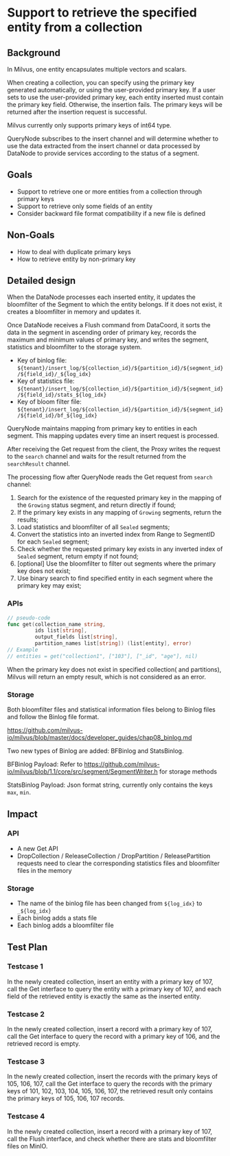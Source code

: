 # Support to retrieve the specified entity from a collection

## Background

In Milvus, one entity encapsulates multiple vectors and scalars.

When creating a collection, you can specify using the primary key generated automatically, or using the user-provided primary key. 
If a user sets to use the user-provided primary key, each entity inserted must contain the primary key field. Otherwise, the insertion fails. 
The primary keys will be returned after the insertion request is successful.

Milvus currently only supports primary keys of int64 type.

QueryNode subscribes to the insert channel and will determine whether to use the data extracted from the insert channel or data processed by DataNode to provide services according to the status of a segment.

## Goals

- Support to retrieve one or more entities from a collection through primary keys
- Support to retrieve only some fields of an entity
- Consider backward file format compatibility if a new file is defined

## Non-Goals

- How to deal with duplicate primary keys
- How to retrieve entity by non-primary key

## Detailed design

When the DataNode processes each inserted entity, it updates the bloomfilter of the Segment to which the entity belongs. If it does not exist, it creates a bloomfilter in memory and updates it.

Once DataNode receives a Flush command from DataCoord, it sorts the data in the segment in ascending order of primary key, records the maximum and minimum values of primary key, and writes the segment, statistics and bloomfilter to the storage system.

- Key of binlog file: `${tenant}/insert_log/${collection_id}/${partition_id}/${segment_id}/${field_id}/_${log_idx}`
- Key of statistics file: `${tenant}/insert_log/${collection_id}/${partition_id}/${segment_id}/${field_id}/stats_${log_idx}`
- Key of bloom filter file: `${tenant}/insert_log/${collection_id}/${partition_id}/${segment_id}/${field_id}/bf_${log_idx}`

QueryNode maintains mapping from primary key to entities in each segment. This mapping updates every time an insert request is processed.

After receiving the Get request from the client, the Proxy writes the request to the `search` channel and waits for the result returned from the `searchResult` channel.

The processing flow after QueryNode reads the Get request from `search` channel:

1. Search for the existence of the requested primary key in the mapping of the `Growing` status segment, and return directly if found;
2. If the primary key exists in any mapping of `Growing` segments, return the results;
3. Load statistics and bloomfilter of all `Sealed` segments;
4. Convert the statistics into an inverted index from Range to SegmentID for each `Sealed` segment;
5. Check whether the requested primary key exists in any inverted index of `Sealed` segment, return empty if not found;
6. [optional] Use the bloomfilter to filter out segments where the primary key does not exist;
7. Use binary search to find specified entity in each segment where the primary key may exist;

### APIs

```go
// pseudo-code
func get(collection_name string,
         ids list[string],
         output_fields list[string],
         partition_names list[string]) (list[entity], error)
// Example
// entities = get("collection1", ["103"], ["_id", "age"], nil)
```

When the primary key does not exist in specified collection( and partitions), Milvus will return an empty result, which is not considered as an error.

### Storage

Both bloomfilter files and statistical information files belong to Binlog files and follow the Binlog file format.

https://github.com/milvus-io/milvus/blob/master/docs/developer_guides/chap08_binlog.md

Two new types of Binlog are added: BFBinlog and StatsBinlog.

BFBinlog Payload: Refer to https://github.com/milvus-io/milvus/blob/1.1/core/src/segment/SegmentWriter.h for storage methods

StatsBinlog Payload: Json format string, currently only contains the keys `max`, `min`.

## Impact

### API

- A new Get API
- DropCollection / ReleaseCollection / DropPartition / ReleasePartition requests need to clear the corresponding statistics files and bloomfilter files in the memory

### Storage

- The name of the binlog file has been changed from `${log_idx}` to `_${log_idx}`
- Each binlog adds a stats file
- Each binlog adds a bloomfilter file

## Test Plan

### Testcase 1

In the newly created collection, insert an entity with a primary key of 107, call the Get interface to query the entity with a primary key of 107, and each field of the retrieved entity is exactly the same as the inserted entity.

### Testcase 2

In the newly created collection, insert a record with a primary key of 107, call the Get interface to query the record with a primary key of 106, and the retrieved record is empty.

### Testcase 3

In the newly created collection, insert the records with the primary keys of 105, 106, 107, call the Get interface to query the records with the primary keys of 101, 102, 103, 104, 105, 106, 107, the retrieved result only contains the primary keys of 105, 106, 107 records.

### Testcase 4

In the newly created collection, insert a record with a primary key of 107, call the Flush interface, and check whether there are stats and bloomfilter files on MinIO.
